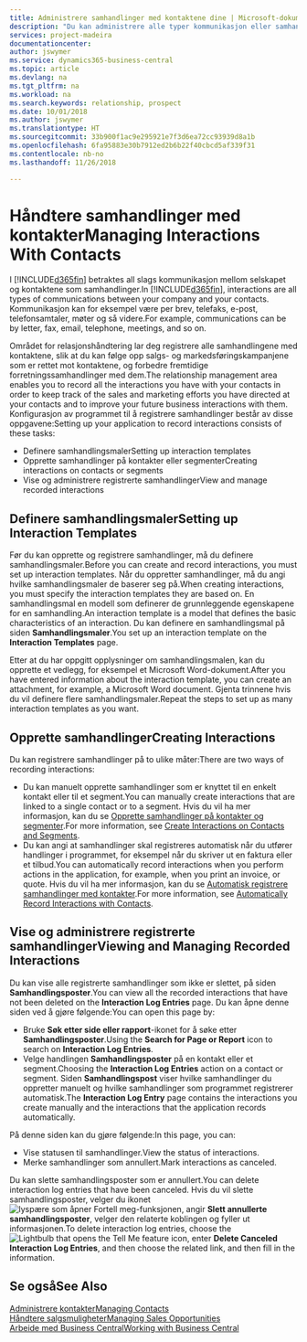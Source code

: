```yaml
---
title: Administrere samhandlinger med kontaktene dine | Microsoft-dokumentasjon
description: "Du kan administrere alle typer kommunikasjon eller samhandlinger mellom selskapet og kontaktene dine, for eksempel brev, telefonsamtaler, møter og så videre."
services: project-madeira
documentationcenter: 
author: jswymer
ms.service: dynamics365-business-central
ms.topic: article
ms.devlang: na
ms.tgt_pltfrm: na
ms.workload: na
ms.search.keywords: relationship, prospect
ms.date: 10/01/2018
ms.author: jswymer
ms.translationtype: HT
ms.sourcegitcommit: 33b900f1ac9e295921e7f3d6ea72cc93939d8a1b
ms.openlocfilehash: 6fa95883e30b7912ed2b6b22f40cbcd5af339f31
ms.contentlocale: nb-no
ms.lasthandoff: 11/26/2018

---
```

# <a name="managing-interactions-with-contacts"></a><span data-ttu-id="c16a2-103">Håndtere samhandlinger med kontakter</span><span class="sxs-lookup"><span data-stu-id="c16a2-103">Managing Interactions With Contacts</span></span>
<span data-ttu-id="c16a2-104">I [!INCLUDE[d365fin](includes/d365fin_md.md)] betraktes all slags kommunikasjon mellom selskapet og kontaktene som samhandlinger.</span><span class="sxs-lookup"><span data-stu-id="c16a2-104">In [!INCLUDE[d365fin](includes/d365fin_md.md)], interactions are all types of communications between your company and your contacts.</span></span> <span data-ttu-id="c16a2-105">Kommunikasjon kan for eksempel være per brev, telefaks, e-post, telefonsamtaler, møter og så videre.</span><span class="sxs-lookup"><span data-stu-id="c16a2-105">For example, communications can be by letter, fax, email, telephone, meetings, and so on.</span></span>

<span data-ttu-id="c16a2-106">Området for relasjonshåndtering lar deg registrere alle samhandlingene med kontaktene, slik at du kan følge opp salgs- og markedsføringskampanjene som er rettet mot kontaktene, og forbedre fremtidige forretningssamhandlinger med dem.</span><span class="sxs-lookup"><span data-stu-id="c16a2-106">The relationship management area enables you to record all the interactions you have with your contacts in order to keep track of the sales and marketing efforts you have directed at your contacts and to improve your future business interactions with them.</span></span> <span data-ttu-id="c16a2-107">Konfigurasjon av programmet til å registrere samhandlinger består av disse oppgavene:</span><span class="sxs-lookup"><span data-stu-id="c16a2-107">Setting up your application to record interactions consists of these tasks:</span></span>

* <span data-ttu-id="c16a2-108">Definere samhandlingsmaler</span><span class="sxs-lookup"><span data-stu-id="c16a2-108">Setting up interaction templates</span></span>  
* <span data-ttu-id="c16a2-109">Opprette samhandlinger på kontakter eller segmenter</span><span class="sxs-lookup"><span data-stu-id="c16a2-109">Creating interactions on contacts or segments</span></span>  
* <span data-ttu-id="c16a2-110">Vise og administrere registrerte samhandlinger</span><span class="sxs-lookup"><span data-stu-id="c16a2-110">View and manage recorded interactions</span></span>  

##  <a name="setting-up-interaction-templates"></a><span data-ttu-id="c16a2-111">Definere samhandlingsmaler</span><span class="sxs-lookup"><span data-stu-id="c16a2-111">Setting up Interaction Templates</span></span>
<span data-ttu-id="c16a2-112">Før du kan opprette og registrere samhandlinger, må du definere samhandlingsmaler.</span><span class="sxs-lookup"><span data-stu-id="c16a2-112">Before you can create and record interactions, you must set up interaction templates.</span></span> <span data-ttu-id="c16a2-113">Når du oppretter samhandlinger, må du angi hvilke samhandlingsmaler de baserer seg på.</span><span class="sxs-lookup"><span data-stu-id="c16a2-113">When creating interactions, you must specify the interaction templates they are based on.</span></span> <span data-ttu-id="c16a2-114">En samhandlingsmal en modell som definerer de grunnleggende egenskapene for en samhandling.</span><span class="sxs-lookup"><span data-stu-id="c16a2-114">An interaction template is a model that defines the basic characteristics of an interaction.</span></span>
<span data-ttu-id="c16a2-115">Du kan definere en samhandlingsmal på siden **Samhandlingsmaler**.</span><span class="sxs-lookup"><span data-stu-id="c16a2-115">You set up an interaction template on the **Interaction Templates** page.</span></span>

<span data-ttu-id="c16a2-116">Etter at du har oppgitt opplysninger om samhandlingsmalen, kan du opprette et vedlegg, for eksempel et Microsoft Word-dokument.</span><span class="sxs-lookup"><span data-stu-id="c16a2-116">After you have entered information about the interaction template, you can create an attachment, for example, a Microsoft Word document.</span></span> <span data-ttu-id="c16a2-117">Gjenta trinnene hvis du vil definere flere samhandlingsmaler.</span><span class="sxs-lookup"><span data-stu-id="c16a2-117">Repeat the steps to set up as many interaction templates as you want.</span></span>  

## <a name="creating-interactions"></a><span data-ttu-id="c16a2-118">Opprette samhandlinger</span><span class="sxs-lookup"><span data-stu-id="c16a2-118">Creating Interactions</span></span>
<span data-ttu-id="c16a2-119">Du kan registrere samhandlinger på to ulike måter:</span><span class="sxs-lookup"><span data-stu-id="c16a2-119">There are two ways of recording interactions:</span></span>

* <span data-ttu-id="c16a2-120">Du kan manuelt opprette samhandlinger som er knyttet til en enkelt kontakt eller til et segment.</span><span class="sxs-lookup"><span data-stu-id="c16a2-120">You can manually create interactions that are linked to a single contact or to a segment.</span></span> <span data-ttu-id="c16a2-121">Hvis du vil ha mer informasjon, kan du se [Opprette samhandlinger på kontakter og segmenter](marketing-how-create-interactions.md).</span><span class="sxs-lookup"><span data-stu-id="c16a2-121">For more information, see [Create Interactions on Contacts and Segments](marketing-how-create-interactions.md).</span></span>  
* <span data-ttu-id="c16a2-122">Du kan angi at samhandlinger skal registreres automatisk når du utfører handlinger i programmet, for eksempel når du skriver ut en faktura eller et tilbud.</span><span class="sxs-lookup"><span data-stu-id="c16a2-122">You can automatically record interactions when you perform actions in the application, for example, when you print an invoice, or quote.</span></span> <span data-ttu-id="c16a2-123">Hvis du vil ha mer informasjon, kan du se [Automatisk registrere samhandlinger med kontakter](marketing-auto-record-interactions.md).</span><span class="sxs-lookup"><span data-stu-id="c16a2-123">For more information, see [Automatically Record Interactions with Contacts](marketing-auto-record-interactions.md).</span></span>

## <a name="viewing-and-managing-recorded-interactions"></a><span data-ttu-id="c16a2-124">Vise og administrere registrerte samhandlinger</span><span class="sxs-lookup"><span data-stu-id="c16a2-124">Viewing and Managing Recorded Interactions</span></span>
<span data-ttu-id="c16a2-125">Du kan vise alle registrerte samhandlinger som ikke er slettet, på siden **Samhandlingsposter**.</span><span class="sxs-lookup"><span data-stu-id="c16a2-125">You can view all the recorded interactions that have not been deleted on the **Interaction Log Entries** page.</span></span> <span data-ttu-id="c16a2-126">Du kan åpne denne siden ved å gjøre følgende:</span><span class="sxs-lookup"><span data-stu-id="c16a2-126">You can open this page by:</span></span>

* <span data-ttu-id="c16a2-127">Bruke **Søk etter side eller rapport**-ikonet for å søke etter **Samhandlingsposter**.</span><span class="sxs-lookup"><span data-stu-id="c16a2-127">Using the **Search for Page or Report** icon to search on **Interaction Log Entries**.</span></span>
* <span data-ttu-id="c16a2-128">Velge handlingen **Samhandlingsposter** på en kontakt eller et segment.</span><span class="sxs-lookup"><span data-stu-id="c16a2-128">Choosing the **Interaction Log Entries** action on a contact or segment.</span></span>
  <span data-ttu-id="c16a2-129">Siden **Samhandlingspost** viser hvilke samhandlinger du oppretter manuelt og hvilke samhandlinger som programmet registrerer automatisk.</span><span class="sxs-lookup"><span data-stu-id="c16a2-129">The **Interaction Log Entry** page contains the interactions you create manually and the interactions that the application records automatically.</span></span>

<span data-ttu-id="c16a2-130">På denne siden kan du gjøre følgende:</span><span class="sxs-lookup"><span data-stu-id="c16a2-130">In this page, you can:</span></span>

* <span data-ttu-id="c16a2-131">Vise statusen til samhandlinger.</span><span class="sxs-lookup"><span data-stu-id="c16a2-131">View the status of interactions.</span></span>
* <span data-ttu-id="c16a2-132">Merke samhandlinger som annullert.</span><span class="sxs-lookup"><span data-stu-id="c16a2-132">Mark interactions as canceled.</span></span>

<span data-ttu-id="c16a2-133">Du kan slette samhandlingsposter som er annullert.</span><span class="sxs-lookup"><span data-stu-id="c16a2-133">You can delete interaction log entries that have been canceled.</span></span> <span data-ttu-id="c16a2-134">Hvis du vil slette samhandlingsposter, velger du ikonet ![lyspære som åpner Fortell meg-funksjonen](media/ui-search/search_small.png "Fortell hva du vil gjøre"), angir **Slett annullerte samhandlingsposter**, velger den relaterte koblingen og fyller ut informasjonen.</span><span class="sxs-lookup"><span data-stu-id="c16a2-134">To delete interaction log entries, choose the ![Lightbulb that opens the Tell Me feature](media/ui-search/search_small.png "Tell me what you want to do") icon, enter **Delete Canceled Interaction Log Entries**, and then choose the related link, and then fill in the information.</span></span>

## <a name="see-also"></a><span data-ttu-id="c16a2-135">Se også</span><span class="sxs-lookup"><span data-stu-id="c16a2-135">See Also</span></span>
[<span data-ttu-id="c16a2-136">Administrere kontakter</span><span class="sxs-lookup"><span data-stu-id="c16a2-136">Managing Contacts</span></span>](marketing-contacts.md)  
[<span data-ttu-id="c16a2-137">Håndtere salgsmuligheter</span><span class="sxs-lookup"><span data-stu-id="c16a2-137">Managing Sales Opportunities</span></span>](marketing-manage-sales-opportunities.md)  
[<span data-ttu-id="c16a2-138">Arbeide med Business Central</span><span class="sxs-lookup"><span data-stu-id="c16a2-138">Working with Business Central</span></span>](ui-work-product.md)  

